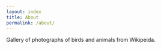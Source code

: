 ```yaml
---
layout: index
title: About
permalink: /about/
---
```


Gallery of photographs of birds and animals from Wikipeida.
